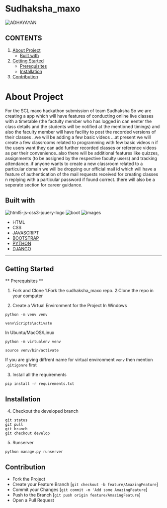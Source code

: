 # Sudhaksha_maxo

![ADHAYAYAN](https://user-images.githubusercontent.com/72095693/104127815-38e42480-538a-11eb-8676-70c7c67b9a1a.png)  

## CONTENTS
1. [About Project](https://github.com/Khushiraikar1/sudhaksha_maxo#about-project)
   - [ Built with](https://github.com/Khushiraikar1/sudhaksha_maxo#built-with)
2. [ Getting Started](https://github.com/Khushiraikar1/sudhaksha_maxo/blob/main/README.md#getting-started)
   - [Prerequisites](https://github.com/Khushiraikar1/sudhaksha_maxo#prerequisites)
   - [Installation](https://github.com/Khushiraikar1/sudhaksha_maxo#installation)
3. [Contribution](https://github.com/Khushiraikar1/sudhaksha_maxo/blob/main/README.md#contribution)
  
    

# About Project

For the SCL maxo hackathon submission of team Sudhaksha
So we are creating a app which will have features of conducting online live classes with a timetable (the factulty member who has logged in can eenter the class details and the students will be notified at the mentioned timings) and also the faculty member will have facility to post the recorded versions of their classes ..we will be adding a few basic videos ...at present we will create a few classrooms related to programming with few basic videos n if the users want they can add further recorded classes or reference videos as per their convenience..also there will be additional features like quizzes, assignments (to be assigned by the respective faculty users) and tracking attendance..if anyone wants to create a new classroom related to a particular domain we will be dropping our official mail id which will have a feature of authentication of the mail requests received for creating classes n replying with a particular password if found correct..there will also be a seperate section for career guidance.

## Built with
![html5-js-css3-jquery-logo](https://user-images.githubusercontent.com/72095693/104134429-70b19300-53af-11eb-97d6-b69dbc6ff14a.png)
![boot](https://user-images.githubusercontent.com/72095693/104133473-d3a02b80-53a9-11eb-9be4-bcb41f25fb56.png)
![images](https://user-images.githubusercontent.com/72095693/104130654-e9a4f080-5397-11eb-82d9-ee1abfb34d6d.png)
- HTML
- CSS
- JAVASCRIPT
- [BOOTSTRAP](https://getbootstrap.com/)
- [PYTHON](https://www.python.org/)
- [DJANGO](https://www.djangoproject.com/)

***
## Getting Started
** Prerequisites **
1. Fork and Clone
   1.Fork the sudhaksha_maxo repo.
   2.Clone the repo in your computer
   
2. Create a Virtual Environment for the Project
In Windows
```
python -m venv venv

venv\Scripts\activate

```
In Ubuntu/MacOS/Linux
```
python -m virtualenv venv

source venv/bin/activate

```
If you are giving diffrent name for virtual environment `venv` then mention `.gitigonre` first

3. Install all the requirements
```
pip install -r requirements.txt

```
## Installation
4. Checkout the developed branch
```
git status
git pull
git branch
git checkout develop

```
5. Runserver
```
python manage.py runserver

```
## Contribution
- Fork the Project
- Create your Feature Branch [`git checkout -b feature/AmazingFeature`]
- Commit your Changes [`git commit -m 'Add some AmazingFeature`]
- Push to the Branch [`git push origin feature/AmazingFeature`]
- Open a Pull Request
